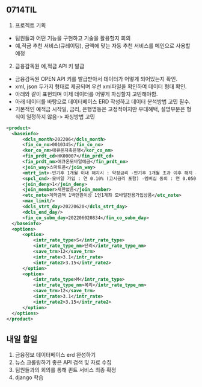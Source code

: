 0714TIL
----------
1. 프로젝트 기획
 - 팀원들과 어떤 기능을 구현하고 기술을 활용할지 회의
 - 예,적금 추천 서비스(큐레이팅), 금액에 맞는 자동 추천 서비스를 메인으로 사용할 예정


 2. 금융감독원 예,적금 API 키 발급
  - 금융감독원 OPEN API 키를 발급받아서 데이터가 어떻게 되어있는지 확인.
  - xml, json 두가지 형태로 제공되며 우선 xml파일을 확인하여 데이터 형태 확인.
  - 아래와 같이 표현되며 이제 데이터를 어떻게 파싱할지 고민해야함.
  - 아래 데이터를 바탕으로 데이터베이스 ERD 작성하고 데이터 분석방법 고민 필수.
  - 기본적인 예적금 시작일, 금리, 은행명등은 고정적이지만 우대혜택, 설명부분은 형식이 일정하지 않음-> 파싱방법 고민
  ```xml
  <product>
    <baseinfo>
        <dcls_month>202206</dcls_month>
        <fin_co_no>0010345</fin_co_no>
        <kor_co_nm>애큐온저축은행</kor_co_nm>
        <fin_prdt_cd>HK00007</fin_prdt_cd>
        <fin_prdt_nm>애큐온모바일예금</fin_prdt_nm>
        <join_way>스마트폰</join_way>
        <mtrt_int>-만기후 1개월 이내 해지시 : 약정금리 -만기후 1개월 초과 이후 해지 시 : 보통예금이율</mtrt_int>
        <spcl_cnd>-모바일 가입 : 연 0.10% (고시금리 포함) -멤버십 동의 : 연 0.050% (고시금리 미포함)</spcl_cnd>
        <join_deny>1</join_deny>
        <join_member>제한없음</join_member>
        <etc_note>계약금액 1백만원이상 1인1계좌 모바일전용가입상품</etc_note>
        <max_limit/>
        <dcls_strt_day>20220620</dcls_strt_day>
        <dcls_end_day/>
        <fin_co_subm_day>202206020834</fin_co_subm_day>
    </baseinfo>
    <options>
        <option>
            <intr_rate_type>S</intr_rate_type>
            <intr_rate_type_nm>단리</intr_rate_type_nm>
            <save_trm>12</save_trm>
            <intr_rate>3.1</intr_rate>
            <intr_rate2>3.15</intr_rate2>
        </option>
        <option>
            <intr_rate_type>M</intr_rate_type>
            <intr_rate_type_nm>복리</intr_rate_type_nm>
            <save_trm>12</save_trm>
            <intr_rate>3.1</intr_rate>
            <intr_rate2>3.15</intr_rate2>
        </option>
    </options>
</product>
```

내일 할일
---------
1. 금융정보 데이터베이스 erd 완성하기
2. 뉴스 크롤링하기 좋은 API 검색 및 자료 수집
3. 팀원들과의 회의를 통해 퀸트 서비스 최종 확정
4. django 학습